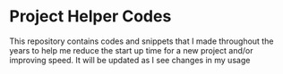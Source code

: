 # Project Helper Codes

This repository contains codes and snippets that I made throughout the years to help me reduce the start up time for a new project and/or improving speed. It will be updated as I see changes in my usage
